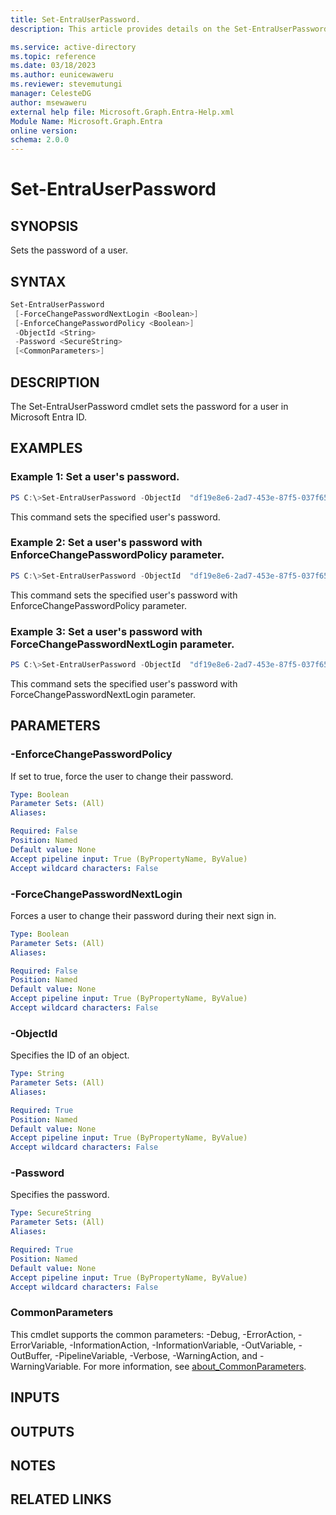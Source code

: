 ```yaml
---
title: Set-EntraUserPassword.
description: This article provides details on the Set-EntraUserPassword command.

ms.service: active-directory
ms.topic: reference
ms.date: 03/18/2023
ms.author: eunicewaweru
ms.reviewer: stevemutungi
manager: CelesteDG
author: msewaweru
external help file: Microsoft.Graph.Entra-Help.xml
Module Name: Microsoft.Graph.Entra
online version:
schema: 2.0.0
---
```


# Set-EntraUserPassword

## SYNOPSIS
Sets the password of a user.

## SYNTAX

```powershell
Set-EntraUserPassword 
 [-ForceChangePasswordNextLogin <Boolean>] 
 [-EnforceChangePasswordPolicy <Boolean>]
 -ObjectId <String> 
 -Password <SecureString> 
 [<CommonParameters>]
```

## DESCRIPTION
The Set-EntraUserPassword cmdlet sets the password for a user in Microsoft Entra ID.

## EXAMPLES

### Example 1: Set a user's password.

```powershell
PS C:\>Set-EntraUserPassword -ObjectId  "df19e8e6-2ad7-453e-87f5-037f6529ae16" -Password $password
```
This command sets the specified user's password.

### Example 2: Set a user's password with EnforceChangePasswordPolicy parameter.

```powershell
PS C:\>Set-EntraUserPassword -ObjectId  "df19e8e6-2ad7-453e-87f5-037f6529ae16" -Password $password -EnforceChangePasswordPolicy $true

```
This command sets the specified user's password with EnforceChangePasswordPolicy parameter.

### Example 3: Set a user's password with ForceChangePasswordNextLogin parameter.

```powershell
PS C:\>Set-EntraUserPassword -ObjectId  "df19e8e6-2ad7-453e-87f5-037f6529ae16" -Password $password -ForceChangePasswordNextLogin $true
```

This command sets the specified user's password with ForceChangePasswordNextLogin parameter.

## PARAMETERS

### -EnforceChangePasswordPolicy
If set to true, force the user to change their password.

```yaml
Type: Boolean
Parameter Sets: (All)
Aliases:

Required: False
Position: Named
Default value: None
Accept pipeline input: True (ByPropertyName, ByValue)
Accept wildcard characters: False
```

### -ForceChangePasswordNextLogin
Forces a user to change their password during their next sign in.

```yaml
Type: Boolean
Parameter Sets: (All)
Aliases:

Required: False
Position: Named
Default value: None
Accept pipeline input: True (ByPropertyName, ByValue)
Accept wildcard characters: False
```

### -ObjectId
Specifies the ID of an object.

```yaml
Type: String
Parameter Sets: (All)
Aliases:

Required: True
Position: Named
Default value: None
Accept pipeline input: True (ByPropertyName, ByValue)
Accept wildcard characters: False
```

### -Password
Specifies the password.

```yaml
Type: SecureString
Parameter Sets: (All)
Aliases:

Required: True
Position: Named
Default value: None
Accept pipeline input: True (ByPropertyName, ByValue)
Accept wildcard characters: False
```

### CommonParameters
This cmdlet supports the common parameters: -Debug, -ErrorAction, -ErrorVariable, -InformationAction, -InformationVariable, -OutVariable, -OutBuffer, -PipelineVariable, -Verbose, -WarningAction, and -WarningVariable. For more information, see [about_CommonParameters](https://go.microsoft.com/fwlink/?LinkID=113216).

## INPUTS

## OUTPUTS

## NOTES

## RELATED LINKS
